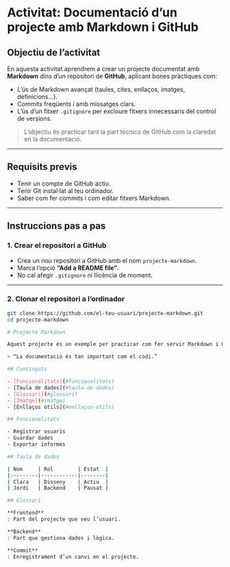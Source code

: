 # Activitat: Documentació d’un projecte amb Markdown i GitHub

## Objectiu de l’activitat

En aquesta activitat aprendrem a crear un projecte documentat amb **Markdown** dins d’un repositori de **GitHub**, aplicant bones pràctiques com:

- L’ús de Markdown avançat (taules, cites, enllaços, imatges, definicions...).
- Commits freqüents i amb missatges clars.
- L’ús d’un fitxer `.gitignore` per excloure fitxers innecessaris del control de versions.

> L’objectiu és practicar tant la part tècnica de GitHub com la claredat en la documentació.

---

## Requisits previs

- Tenir un compte de GitHub actiu.
- Tenir Git instal·lat al teu ordinador.
- Saber com fer commits i com editar fitxers Markdown.

---

## Instruccions pas a pas

### 1. Crear el repositori a GitHub

- Crea un nou repositori a GitHub amb el nom `projecte-markdown`.
- Marca l’opció **“Add a README file”**.
- No cal afegir `.gitignore` ni llicència de moment.

---

### 2. Clonar el repositori a l’ordinador

```bash
git clone https://github.com/el-teu-usuari/projecte-markdown.git
cd projecte-markdown

# Projecte Markdown

Aquest projecte és un exemple per practicar com fer servir Markdown i GitHub.

> “La documentació és tan important com el codi.”

## Continguts

- [Funcionalitats](#funcionalitats)
- [Taula de dades](#taula-de-dades)
- [Glossari](#glossari)
- [Imatge](#imatge)
- [Enllaços útils](#enllaços-útils)

## Funcionalitats

- Registrar usuaris
- Guardar dades
- Exportar informes

## Taula de dades

| Nom     | Rol        | Estat  |
|---------|------------|--------|
| Clara   | Disseny    | Actiu  |
| Jordi   | Backend    | Pausat |

## Glossari

**Frontend**  
: Part del projecte que veu l’usuari.

**Backend**  
: Part que gestiona dades i lògica.

**Commit**  
: Enregistrament d’un canvi en el projecte.

